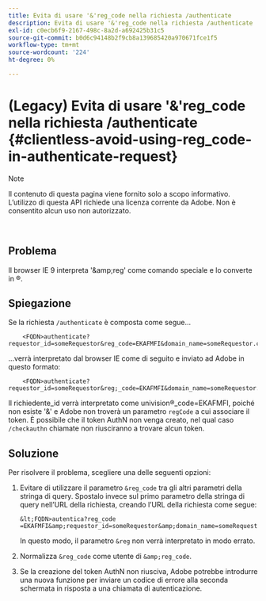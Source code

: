 ```yaml
---
title: Evita di usare '&'reg_code nella richiesta /authenticate
description: Evita di usare '&'reg_code nella richiesta /authenticate
exl-id: c0ecb6f9-2167-498c-8a2d-a692425b31c5
source-git-commit: b0d6c94148b2f9cb8a139685420a970671fce1f5
workflow-type: tm+mt
source-wordcount: '224'
ht-degree: 0%

---
```


# (Legacy) Evita di usare &#39;&amp;&#39;reg_code nella richiesta /authenticate {#clientless-avoid-using-reg_code-in-authenticate-request}

>[!NOTE]
>
>Il contenuto di questa pagina viene fornito solo a scopo informativo. L’utilizzo di questa API richiede una licenza corrente da Adobe. Non è consentito alcun uso non autorizzato.

</br>



## Problema

Il browser IE 9 interpreta &#39;\&amp;reg&#39; come comando speciale e lo converte in ®.

## Spiegazione

Se la richiesta `/authenticate` è composta come segue...


```
    <FQDN>authenticate? requestor_id=someRequestor&reg_code=EKAFMFI&domain_name=someRequestor.com&noflash=true&mso_id=someMvpd&redirect_url=someRequestor.redirect.url.html
```


...verrà interpretato dal browser IE come di seguito e inviato ad Adobe in questo formato:


```
    <FQDN>authenticate?requestor_id=someRequestor&reg;_code=EKAFMFI&domain_name=someRequestor.com&noflash=true&mso_id=someMvpd&redirect_url=someRequestor.redirect.url.html
```


Il richiedente\_id verrà interpretato come univision®\_code=EKAFMFI, poiché non esiste &#39;&amp;&#39; e Adobe non troverà un parametro `regCode` a cui associare il token.  È possibile che il token AuthN non venga creato, nel qual caso `/checkauthn` chiamate non riusciranno a trovare alcun token.



## Soluzione

Per risolvere il problema, scegliere una delle seguenti opzioni:

1. Evitare di utilizzare il parametro `&reg_code` tra gli altri parametri della stringa di query.  Spostalo invece sul primo parametro della stringa di query nell’URL della richiesta, creando l’URL della richiesta come segue:


       &lt;FQDN>autentica?reg_code =EKAFMFI&amp;requestor_id=someRequestor&amp;domain_name=someRequestor.com&amp;noflash=true&amp;mso_id=someMvpd&amp;redirect_url=someRequestor.redirect.url.html
   

   In questo modo, il parametro `&reg` non verrà interpretato in modo errato.

1. Normalizza `&reg_code` come utente di `&amp;reg_code`.

1. Se la creazione del token AuthN non riusciva, Adobe potrebbe introdurre una nuova funzione per inviare un codice di errore alla seconda schermata in risposta a una chiamata di autenticazione.
